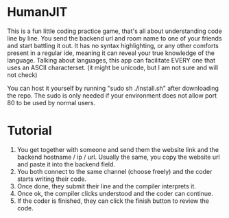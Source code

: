 # HumanJIT
This is a fun little coding practice game, that's all about understanding code line by line. You send the backend url and room name to one of your friends and start battling it out. It has no syntax highlighting, or any other comforts present in a regular ide, meaning it can reveal your true knowledge of the language. Talking about languages, this app can facilitate EVERY one that uses an ASCII characterset. (it might be unicode, but I am not sure and will not check)

You can host it yourself by running "sudo sh ./install.sh" after downloading the repo. The sudo is only needed if your environment does not allow port 80 to be used by normal users.


# Tutorial

1. You get together with someone and send them the website link and the backend hostname / ip / url. Usually the same, you copy the website url and paste it into the backend field.   
1. You both connect to the same channel (choose freely) and the coder starts writing their code.   
1. Once done, they submit their line and the compiler interprets it.   
1. Once ok, the compiler clicks understood and the coder can continue.   
1. If the coder is finished, they can click the finish button to review the code.   
